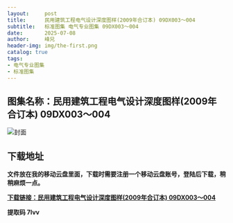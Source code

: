 ```yaml
---
layout:     post
title:      民用建筑工程电气设计深度图样(2009年合订本) 09DX003～004
subtitle:   标准图集 电气专业图集 09DX003～004
date:       2025-07-08
author:     峰兄
header-img: img/the-first.png
catalog: true
tags:
- 电气专业图集
- 标准图集
---
```

## 图集名称：民用建筑工程电气设计深度图样(2009年合订本) 09DX003～004
![封面](https://pic1.imgdb.cn/item/686dbd2758cb8da5c897b3f5.jpg)


## 下载地址 ##
**文件放在我的移动云盘里面，下载时需要注册一个移动云盘账号，登陆后下载，稍稍麻烦一点。**  
  
[**下载链接：民用建筑工程电气设计深度图样(2009年合订本) 09DX003～004**](https://caiyun.139.com/w/i/2oxwB6Sj9sEjt)


**提取码 7lvv**

